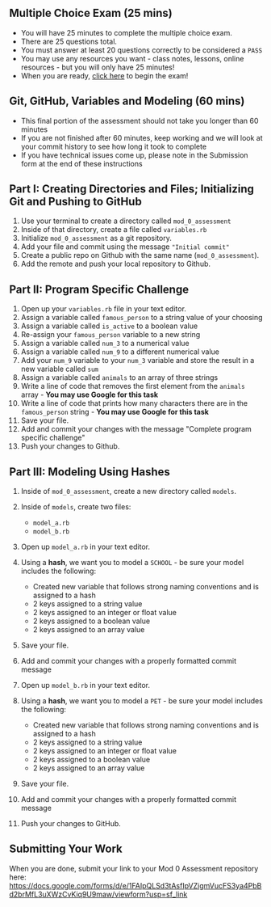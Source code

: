 ## Multiple Choice Exam (25 mins)
- You will have 25 minutes to complete the multiple choice exam. 
- There are 25 questions total.
- You must answer at least 20 questions correctly to be considered a `PASS`
- You may use any resources you want - class notes, lessons, online resources - but you will only have 25 minutes!
- When you are ready, [click here](https://quilgo.com/form/OXuxPwpPbsqZ3X52) to begin the exam! 

## Git, GitHub, Variables and Modeling (60 mins) 
- This final portion of the assessment should not take you longer than 60 minutes
- If you are not finished after 60 minutes, keep working and we will look at your commit history to see how long it took to complete
- If you have technical issues come up, please note in the Submission form at the end of these instructions

## Part I: Creating Directories and Files; Initializing Git and Pushing to GitHub
1. Use your terminal to create a directory called `mod_0_assessment`
1. Inside of that directory, create a file called `variables.rb`
1. Initialize `mod_0_assessment` as a git repository.
1. Add your file and commit using the message `"Initial commit"`
1. Create a public repo on Github with the same name (`mod_0_assessment`).
1. Add the remote and push your local repository to Github.

## Part II: Program Specific Challenge
1. Open up your `variables.rb` file in your text editor.
1. Assign a variable called `famous_person` to a string value of your choosing
1. Assign a variable called `is_active` to a boolean value
1. Re-assign your `famous_person` variable to a new string
1. Assign a variable called `num_3` to a numerical value
1. Assign a variable called `num_9` to a different numerical value
1. Add your `num_9` variable to your `num_3` variable and store the result in a new variable called `sum`
1. Assign a variable called `animals` to an array of three strings
1. Write a line of code that removes the first element from the `animals` array - **You may use Google for this task**
1. Write a line of code that prints how many characters there are in the `famous_person` string - **You may use Google for this task**
1. Save your file.
1. Add and commit your changes with the message "Complete program specific challenge"
1. Push your changes to Github.


## Part III: Modeling Using Hashes
1. Inside of `mod_0_assessment`, create a new directory called `models`.
1. Inside of `models`, create two files:
    - `model_a.rb`
    - `model_b.rb`

1. Open up `model_a.rb` in your text editor.
1. Using a **hash**, we want you to model a `SCHOOL` - be sure your model includes the following:
    - Created new variable that follows strong naming conventions and is assigned to a hash
    - 2 keys assigned to a string value
    - 2 keys assigned to an integer or float value
    - 2 keys assigned to a boolean value
    - 2 keys assigned to an array value
1. Save your file.
1. Add and commit your changes with a properly formatted commit message
1. Open up `model_b.rb` in your text editor.
1. Using a **hash**,  we want you to model a `PET` - be sure your model includes the following:
    - Created new variable that follows strong naming conventions and is assigned to a hash
    - 2 keys assigned to a string value
    - 2 keys assigned to an integer or float value
    - 2 keys assigned to a boolean value
    - 2 keys assigned to an array value
1. Save your file.
1. Add and commit your changes with a properly formatted commit message
1. Push your changes to GitHub.

## Submitting Your Work
When you are done, submit your link to your Mod 0 Assessment repository here: https://docs.google.com/forms/d/e/1FAIpQLSd3tAsfIpVZigmVucFS3ya4PbBd2brMfL3uXWzCvKiq9U9maw/viewform?usp=sf_link
